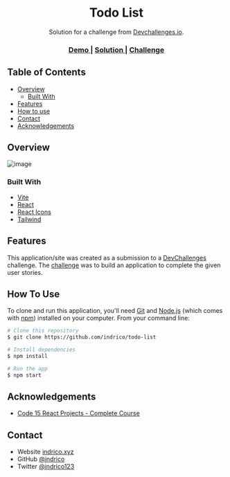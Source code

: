 <!-- Please update value in the {}  -->

<h1 align="center">Todo List</h1>

<div align="center">
   Solution for a challenge from  <a href="http://devchallenges.io" target="_blank">Devchallenges.io</a>.
</div>

<div align="center">
  <h3>
    <a href="https://indrico-windbnb.netlify.app/">
      Demo
    </a>
    <span> | </span>
    <a href="https://devchallenges.io/solutions/nZ2SdMgU7Hr8huqJL8z6">
      Solution
    </a>
    <span> | </span>
    <a href="https://devchallenges.io/challenges/hH6PbOHBdPm6otzw2De5">
      Challenge
    </a>
  </h3>
</div>

<!-- TABLE OF CONTENTS -->

## Table of Contents

- [Overview](#overview)
  - [Built With](#built-with)
- [Features](#features)
- [How to use](#how-to-use)
- [Contact](#contact)
- [Acknowledgements](#acknowledgements)

<!-- OVERVIEW -->

## Overview
![image](https://user-images.githubusercontent.com/16460460/159409861-3adf9bbe-8bc2-4524-add7-aed3db1e740b.png)


### Built With
- [Vite](https://vitejs.dev/)
- [React](https://reactjs.org/)
- [React Icons](https://react-icons.github.io/react-icons/)
- [Tailwind](https://tailwindcss.com/)

## Features

This application/site was created as a submission to a [DevChallenges](https://devchallenges.io/challenges) challenge. The [challenge](https://devchallenges.io/challenges/hH6PbOHBdPm6otzw2De5) was to build an application to complete the given user stories.

## How To Use

To clone and run this application, you'll need [Git](https://git-scm.com) and [Node.js](https://nodejs.org/en/download/) (which comes with [npm](http://npmjs.com)) installed on your computer. From your command line:

```bash
# Clone this repository
$ git clone https://github.com/indrico/todo-list

# Install dependencies
$ npm install

# Run the app
$ npm start
```

## Acknowledgements
- [Code 15 React Projects - Complete Course](https://www.youtube.com/watch?v=a_7Z7C_JCyo)

## Contact
- Website [indrico.xyz](https://indrico.xyz)
- GitHub [@indrico](https://github.com/Indrico)
- Twitter [@indrico123](https://twitter.com/indrico)
